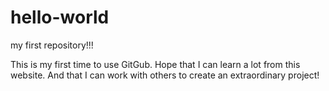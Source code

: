 # hello-world
my first repository!!!

This is my first time to use GitGub.
Hope that I can learn a lot from this website.
And that I can work with others to create an extraordinary project! 
